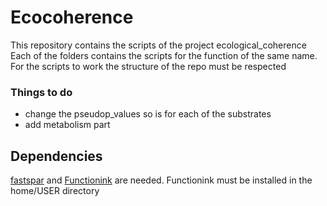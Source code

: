 # Ecocoherence
This repository contains the scripts of the project ecological_coherence
Each of the folders contains the scripts for the function of the same name. For the scripts to work the structure of the repo must be respected
### Things to do
- change the pseudop_values so is for each of the substrates
- add metabolism part 
## Dependencies
[fastspar](https://github.com/scwatts/fastspar/blob/main/README.md) and [Functionink](https://github.com/apascualgarcia/functionInk) are needed. Functionink must be installed in the home/USER directory

